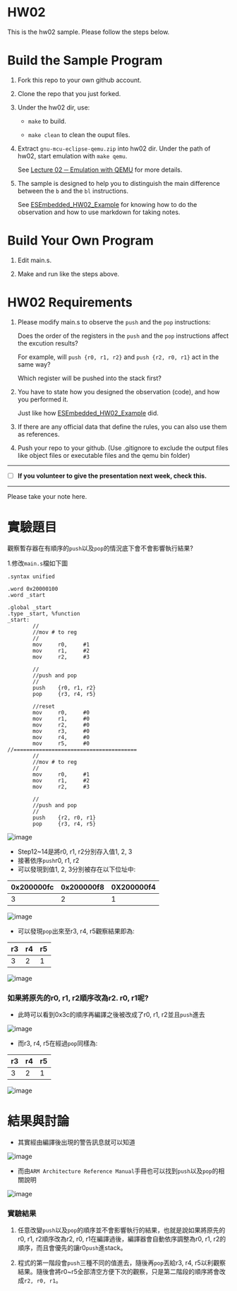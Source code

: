 HW02
===
This is the hw02 sample. Please follow the steps below.

# Build the Sample Program

1. Fork this repo to your own github account.

2. Clone the repo that you just forked.

3. Under the hw02 dir, use:

	* `make` to build.

	* `make clean` to clean the ouput files.

4. Extract `gnu-mcu-eclipse-qemu.zip` into hw02 dir. Under the path of hw02, start emulation with `make qemu`.

	See [Lecture 02 ─ Emulation with QEMU] for more details.

5. The sample is designed to help you to distinguish the main difference between the `b` and the `bl` instructions.  

	See [ESEmbedded_HW02_Example] for knowing how to do the observation and how to use markdown for taking notes.

# Build Your Own Program

1. Edit main.s.

2. Make and run like the steps above.

# HW02 Requirements

1. Please modify main.s to observe the `push` and the `pop` instructions:  

	Does the order of the registers in the `push` and the `pop` instructions affect the excution results?  

	For example, will `push {r0, r1, r2}` and `push {r2, r0, r1}` act in the same way?  

	Which register will be pushed into the stack first?

2. You have to state how you designed the observation (code), and how you performed it.  

	Just like how [ESEmbedded_HW02_Example] did.

3. If there are any official data that define the rules, you can also use them as references.

4. Push your repo to your github. (Use .gitignore to exclude the output files like object files or executable files and the qemu bin folder)

[Lecture 02 ─ Emulation with QEMU]: http://www.nc.es.ncku.edu.tw/course/embedded/02/#Emulation-with-QEMU
[ESEmbedded_HW02_Example]: https://github.com/vwxyzjimmy/ESEmbedded_HW02_Example

--------------------

- [ ] **If you volunteer to give the presentation next week, check this.**

--------------------

Please take your note here.

# 實驗題目

觀察暫存器在有順序的`push`以及`pop`的情況底下會不會影響執行結果?

1.修改`main.s`檔如下圖

```
.syntax unified

.word 0x20000100
.word _start

.global _start
.type _start, %function
_start:
        //
        //mov # to reg
        //
        mov     r0,     #1
        mov     r1,     #2
        mov     r2,     #3

        //      
        //push and pop
        //
        push    {r0, r1, r2}
        pop     {r3, r4, r5}

        //reset
        mov     r0,     #0
        mov     r1,     #0
        mov     r2,     #0
        mov     r3,     #0
        mov     r4,     #0
        mov     r5,     #0
//=======================================
        //
        //mov # to reg
        //
        mov     r0,     #1
        mov     r1,     #2
        mov     r2,     #3

        //
        //push and pop
        //
        push    {r2, r0, r1}
        pop     {r3, r4, r5}

```

![image](https://github.com/morning78913/ESEmbedded_HW02/blob/master/img/1_main_s.jpg)

* Step12~14是將r0, r1, r2分別存入值1, 2, 3
* 接著依序`push`r0, r1, r2
* 可以發現到值1, 2, 3分別被存在以下位址中:

0x200000fc | 0x200000f8 | 0X200000f4
------------ | ------------ | ------------
3 | 2 | 1

![image](https://github.com/morning78913/ESEmbedded_HW02/blob/master/img/3_push_1.jpg)

* 可以發現`pop`出來至r3, r4, r5觀察結果即為:

r3 | r4 | r5
------------ | ------------ | ------------
3 | 2 | 1

![image](https://github.com/morning78913/ESEmbedded_HW02/blob/master/img/4_pop_1.jpg)

### 如果將原先的r0, r1, r2順序改為r2. r0, r1呢?

* 此時可以看到0x3c的順序再編譯之後被改成了r0, r1, r2並且`push`進去

![image](https://github.com/morning78913/ESEmbedded_HW02/blob/master/img/5_PUSH_2.jpg)

* 而r3, r4, r5在經過`pop`同樣為:

r3 | r4 | r5
------------ | ------------ | ------------
3 | 2 | 1

![image](https://github.com/morning78913/ESEmbedded_HW02/blob/master/img/6_POP_2.jpg)

結果與討論
===

* 其實經由編譯後出現的警告訊息就可以知道

![image](https://github.com/morning78913/ESEmbedded_HW02/blob/master/img/2_Warning%20message.jpg)

* 而由`ARM Architecture Reference Manual`手冊也可以找到`push`以及`pop`的相關說明

![image](https://github.com/morning78913/ESEmbedded_HW02/blob/master/img/ARM.jpg)

### 實驗結果

1. 任意改變`push`以及`pop`的順序並不會影響執行的結果，也就是說如果將原先的r0, r1, r2順序改為r2, r0, r1在編譯過後，編譯器會自動依序調整為r0, r1, r2的順序，而且會優先的讓r0`push`進stack。

2. 程式的第一階段會`push`三種不同的值進去，隨後再`pop`丟給r3, r4, r5以利觀察結果。隨後會將r0~r5全部清空方便下次的觀察，只是第二階段的順序將會改成`r2, r0, r1`。
